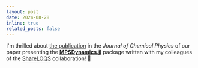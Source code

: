 ```yaml
---
layout: post
date: 2024-08-28
inline: true
related_posts: false
---
```


I'm thrilled about [the publication](https://doi.org/10.1063/5.0223107) in the *Journal of Chemical Physics* of our paper presenting the [**MPSDynamics.jl**](https://github.com/shareloqs/MPSDynamics) package written with my colleagues of the [ShareLOQS](https://github.com/shareloqs) collaboration! 🎊
